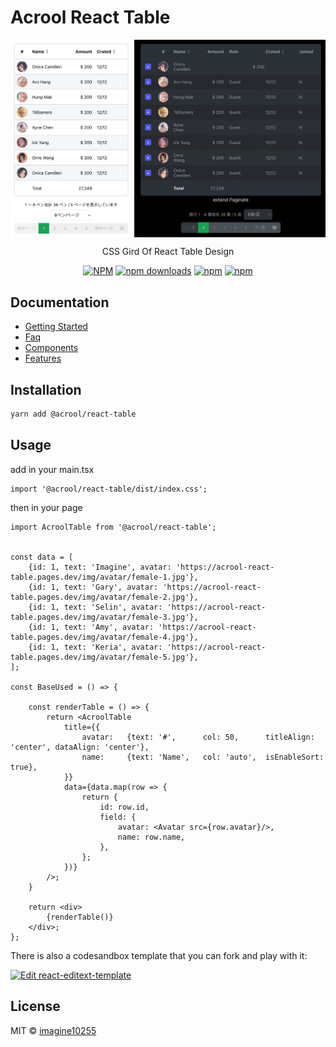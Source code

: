 # Acrool React Table

<img src="./preview.png" align="center" style="width: 700px;max-width: 100%"/>

<p align="center">
    CSS Gird Of React Table Design
</p>

<div align="center">

[![NPM](https://img.shields.io/npm/v/%40acrool%2Freact-table.svg?style=for-the-badge)](https://www.npmjs.com/package/@acrool/react-table)
[![npm downloads](https://img.shields.io/npm/dm/%40acrool%2Freact-table.svg?style=for-the-badge)](https://www.npmjs.com/package/@acrool/react-table)
[![npm](https://img.shields.io/npm/dt/%40acrool%2Freact-table.svg?style=for-the-badge)](https://www.npmjs.com/package/@acrool/react-table)
[![npm](https://img.shields.io/npm/l/%40acrool%2Freact-table?style=for-the-badge)](https://github.com/acrool/acrool-react-table/blob/main/LICENSE)
</div>

## Documentation

- [Getting Started](https://acrool-react-table.pages.dev/docs/getting-started)
- [Faq](https://acrool-react-table.pages.dev/docs/category/faqs)
- [Components](https://acrool-react-table.pages.dev/docs/category/components)
- [Features](https://acrool-react-table.pages.dev/docs/category/features)


## Installation

```bash
yarn add @acrool/react-table
```

## Usage

add in your main.tsx
```tst
import '@acrool/react-table/dist/index.css';

```

then in your page
```tsx
import AcroolTable from '@acrool/react-table';


const data = [
    {id: 1, text: 'Imagine', avatar: 'https://acrool-react-table.pages.dev/img/avatar/female-1.jpg'},
    {id: 1, text: 'Gary', avatar: 'https://acrool-react-table.pages.dev/img/avatar/female-2.jpg'},
    {id: 1, text: 'Selin', avatar: 'https://acrool-react-table.pages.dev/img/avatar/female-3.jpg'},
    {id: 1, text: 'Amy', avatar: 'https://acrool-react-table.pages.dev/img/avatar/female-4.jpg'},
    {id: 1, text: 'Keria', avatar: 'https://acrool-react-table.pages.dev/img/avatar/female-5.jpg'},
];

const BaseUsed = () => {
    
    const renderTable = () => {
        return <AcroolTable
            title={{
                avatar:   {text: '#',      col: 50,      titleAlign: 'center', dataAlign: 'center'},
                name:     {text: 'Name',   col: 'auto',  isEnableSort: true},
            }}
            data={data.map(row => {
                return {
                    id: row.id,
                    field: {
                        avatar: <Avatar src={row.avatar}/>,
                        name: row.name,
                    },
                };
            })}
        />;
    }
    
    return <div>
        {renderTable()}
    </div>;
};
```


There is also a codesandbox template that you can fork and play with it:

[![Edit react-editext-template](https://codesandbox.io/static/img/play-codesandbox.svg)](https://codesandbox.io/s/acrool-react-table-n0s8su?file=/src/App.tsx)


## License

MIT © [imagine10255](https://github.com/imagine10255)
